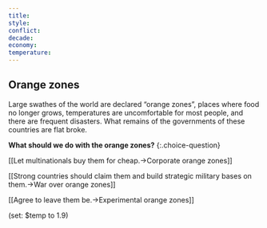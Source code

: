 ```yaml
---
title: 
style: 
conflict: 
decade: 
economy: 
temperature: 
---
```


## Orange zones

Large swathes of the world are declared “orange zones”, places where food no longer grows, temperatures are uncomfortable for most people, and there are frequent disasters. What remains of the governments of these countries are flat broke.

**What should we do with the orange zones?**
{:.choice-question}

[[Let multinationals buy them for cheap.->Corporate orange zones]]

[[Strong countries should claim them and build strategic military bases on them.->War over orange zones]]

[[Agree to leave them be.->Experimental orange zones]]

(set: $temp to 1.9)
